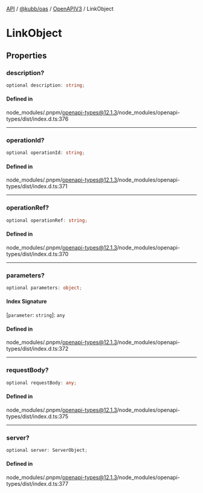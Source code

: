 [API](../../../../../packages.md) / [@kubb/oas](../../../index.md) / [OpenAPIV3](../index.md) / LinkObject

# LinkObject

## Properties

### description?

```ts
optional description: string;
```

#### Defined in

node\_modules/.pnpm/openapi-types@12.1.3/node\_modules/openapi-types/dist/index.d.ts:376

***

### operationId?

```ts
optional operationId: string;
```

#### Defined in

node\_modules/.pnpm/openapi-types@12.1.3/node\_modules/openapi-types/dist/index.d.ts:371

***

### operationRef?

```ts
optional operationRef: string;
```

#### Defined in

node\_modules/.pnpm/openapi-types@12.1.3/node\_modules/openapi-types/dist/index.d.ts:370

***

### parameters?

```ts
optional parameters: object;
```

#### Index Signature

 \[`parameter`: `string`\]: `any`

#### Defined in

node\_modules/.pnpm/openapi-types@12.1.3/node\_modules/openapi-types/dist/index.d.ts:372

***

### requestBody?

```ts
optional requestBody: any;
```

#### Defined in

node\_modules/.pnpm/openapi-types@12.1.3/node\_modules/openapi-types/dist/index.d.ts:375

***

### server?

```ts
optional server: ServerObject;
```

#### Defined in

node\_modules/.pnpm/openapi-types@12.1.3/node\_modules/openapi-types/dist/index.d.ts:377
